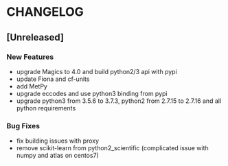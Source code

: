 # CHANGELOG


## [Unreleased]

### New Features
- upgrade Magics to 4.0 and build python2/3 api with pypi
- update Fiona and cf-units
- add MetPy
- upgrade eccodes and use python3 binding from pypi
- upgrade python3 from 3.5.6 to 3.7.3, python2 from 2.7.15 to 2.7.16 and all python requirements


### Bug Fixes
- fix building issues with proxy
- remove scikit-learn from python2_scientific (complicated issue with numpy and atlas on centos7)





